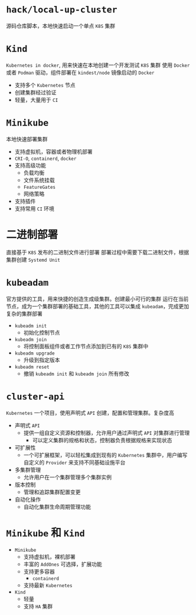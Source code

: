 # `hack/local-up-cluster`

源码仓库脚本，本地快速启动一个单点 `K8S` 集群

# `Kind`

`Kubernetes in docker`, 用来快速在本地创建一个开发测试 `K8S` 集群
使用 `Docker` 或者 `Podman` 驱动，组件部署在 `kindest/node` 镜像启动的 `Docker`

- 支持多个 `Kubernetes` 节点
- 创建集群经过验证
- 轻量，大量用于 `CI`

# `Minikube`

本地快速部署集群

- 支持虚拟机，容器或者物理机部署
- `CRI-O`, `containerd`, `docker`
- 支持高级功能
    - 负载均衡
    - 文件系统挂载
    - `FeatureGates`
    - 网络策略
- 支持插件
- 支持常用 `CI` 环境

# 二进制部署

直接基于 `K8S` 发布的二进制文件进行部署
部署过程中需要下载二进制文件，根据集群创建 `Systemd Unit`

# `kubeadam`

官方提供的工具，用来快捷的创造生成级集群。创建最小可行的集群
运行在当前节点，成为一个集群部署的基础工具，其他的工具可以集成 `kubeadam`，完成更加复杂的集群部署

- `kubeadm init`
    - 初始化控制节点
- `kubeadm join`
    - 将控制面板组件或者工作节点添加到已有的 `K8S` 集群中
- `kubeadm upgrade`
    - 升级到指定版本
- `kubeadm reset`
    - 撤销 `kubeadm init` 和 `kubeadm join` 所有修改

# `cluster-api`

`Kubernetes` 一个项目，使用声明式 `API` 创建，配置和管理集群。复杂度高

- 声明式 `API`
    - 提供一组自定义资源和控制器，允许用户通过声明式 `API` 对集群进行管理
        - 可以定义集群的规格和状态，控制器负责根据规格来实现状态
- 可扩展性
    - 一个可扩展框架，可以轻松集成到现有的 `Kubernetes` 集群中，用户编写自定义的 `Provider` 来支持不同基础设施平台
- 多集群管理
    - 允许用户在一个集群管理多个集群实例
- 版本控制
    - 管理和追踪集群配置变更
- 自动化操作
    - 自动化集群生命周期管理功能

# `Minikube` 和 `Kind`

- `Minikube`
    - 支持虚拟机，裸机部署
    - 丰富的 `AddOnes` 可选择，扩展功能
    - 支持更多容器
        - `containerd`
    - 支持最新 `Kubernetes`
- `Kind`
    - 轻量
    - 支持 `HA` 集群